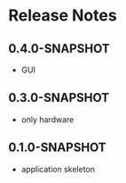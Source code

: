 # Release Notes

## 0.4.0-SNAPSHOT
*   GUI
## 0.3.0-SNAPSHOT
*   only hardware
## 0.1.0-SNAPSHOT 
*   application skeleton
